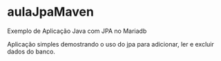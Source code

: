 # aulaJpaMaven
Exemplo de Aplicação Java com JPA no Mariadb


Aplicação simples demostrando o uso do jpa para adicionar, ler e excluir dados do banco.
